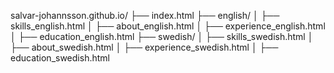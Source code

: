 salvar-johannsson.github.io/
├── index.html
├── english/
│   ├── skills_english.html
│   ├── about_english.html
│   ├── experience_english.html
│   ├── education_english.html
├── swedish/
│   ├── skills_swedish.html
│   ├── about_swedish.html
│   ├── experience_swedish.html
│   ├── education_swedish.html